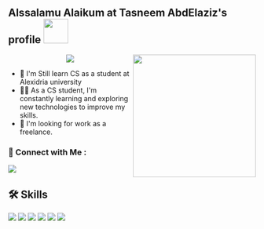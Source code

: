
<h2> Alssalamu Alaikum at Tasneem AbdElaziz's profile <img src="https://media.giphy.com/media/mGcNjsfWAjY5AEZNw6/giphy.gif" width="50"></h2>
<img width="250" align="right" src="https://c.tenor.com/_DOBjnGspYAAAAAM/code-coding.gif">


<!-- Typing SVG by DenverCoder1 - https://github.com/DenverCoder1/readme-typing-svg -->
<p align="center">
  <a href="https://github.com/DenverCoder1/readme-typing-svg"><img src="https://readme-typing-svg.herokuapp.com/?lines=Coding%20Every%20Thing;Always%20learning%20new%20things&font=Fira%20Code&center=true&width=440&height=45&color=f75c7e&vCenter=true&size=22"></a>
</p> 

- 🏢 I'm Still learn CS as a student at Alexidria university 
- 👨‍💻 As a CS student, I'm constantly learning and exploring new technologies to improve my skills.
- 🤔 I'm looking for work as a freelance.

### 🔗 Connect with Me :

<a href="https://www.linkedin.com/in/tasnem-abdelaziz-b73476221" target="_blank"><img src="https://img.icons8.com/color/48/null/linkedin.png"/></a>




## 🛠 Skills
<p><img src="https://img.icons8.com/color/48/null/c-plus-plus-logo.png"/>
<img src="https://img.icons8.com/color/48/null/python--v1.png"/>
  <img src="https://img.icons8.com/color/48/null/java-coffee-cup-logo--v1.png"/>
  <img src="https://img.icons8.com/color/48/null/html-5--v1.png"/>
  <img src="https://img.icons8.com/color/48/null/css3.png"/>
 <img src="https://img.icons8.com/color/48/null/javascript--v1.png"/>
  </p>
